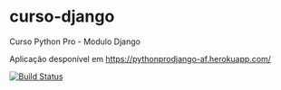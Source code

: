 # curso-django
Curso Python Pro - Modulo Django

Aplicação desponível em https://pythonprodjango-af.herokuapp.com/

[![Build Status](https://travis-ci.org/adriano-ferrari/curso-django.svg?branch=master)](https://travis-ci.org/adriano-ferrari/curso-django)